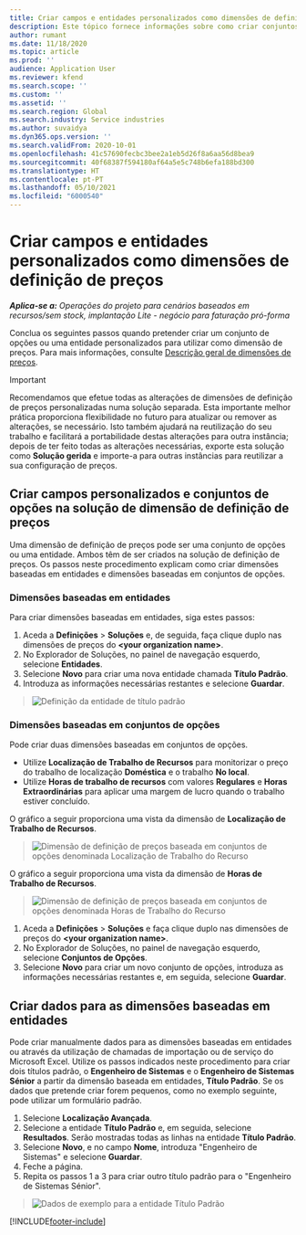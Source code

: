 ```yaml
---
title: Criar campos e entidades personalizados como dimensões de definição de preços
description: Este tópico fornece informações sobre como criar conjuntos de opções ou entidades personalizados.
author: rumant
ms.date: 11/18/2020
ms.topic: article
ms.prod: ''
audience: Application User
ms.reviewer: kfend
ms.search.scope: ''
ms.custom: ''
ms.assetid: ''
ms.search.region: Global
ms.search.industry: Service industries
ms.author: suvaidya
ms.dyn365.ops.version: ''
ms.search.validFrom: 2020-10-01
ms.openlocfilehash: 41c57690fecbc3bee2a1eb5d26f8a6aa56d8bea9
ms.sourcegitcommit: 40f68387f594180af64a5e5c748b6efa188bd300
ms.translationtype: HT
ms.contentlocale: pt-PT
ms.lasthandoff: 05/10/2021
ms.locfileid: "6000540"
---
```

# <a name="create-custom-fields-and-entities-as-pricing-dimensions"></a>Criar campos e entidades personalizados como dimensões de definição de preços

_**Aplica-se a:** Operações do projeto para cenários baseados em recursos/sem stock, implantação Lite - negócio para faturação pró-forma_

Conclua os seguintes passos quando pretender criar um conjunto de opções ou uma entidade personalizados para utilizar como dimensão de preços. Para mais informações, consulte [Descrição geral de dimensões de preços](pricing-dimensions-overview.md).  

> [!IMPORTANT]
> Recomendamos que efetue todas as alterações de dimensões de definição de preços personalizadas numa solução separada. Esta importante melhor prática proporciona flexibilidade no futuro para atualizar ou remover as alterações, se necessário. Isto também ajudará na reutilização do seu trabalho e facilitará a portabilidade destas alterações para outra instância; depois de ter feito todas as alterações necessárias, exporte esta solução como **Solução gerida** e importe-a para outras instâncias para reutilizar a sua configuração de preços.

  
## <a name="create-custom-fields-and-option-sets-in-the-pricing-dimension-solution"></a>Criar campos personalizados e conjuntos de opções na solução de dimensão de definição de preços

Uma dimensão de definição de preços pode ser uma conjunto de opções ou uma entidade. Ambos têm de ser criados na solução de definição de preços. Os passos neste procedimento explicam como criar dimensões baseadas em entidades e dimensões baseadas em conjuntos de opções.

### <a name="entity-based-dimensions"></a>Dimensões baseadas em entidades
Para criar dimensões baseadas em entidades, siga estes passos:

1. Aceda a **Definições** > **Soluções** e, de seguida, faça clique duplo nas dimensões de preços do **\<your organization name>**.
2. No Explorador de Soluções, no painel de navegação esquerdo, selecione **Entidades**.
3. Selecione **Novo** para criar uma nova entidade chamada **Título Padrão**. 
4. Introduza as informações necessárias restantes e selecione **Guardar**.

> ![Definição da entidade de título padrão](media/Standard-Title-entity-definition.png)

### <a name="option-set-based-dimensions"></a>Dimensões baseadas em conjuntos de opções 
Pode criar duas dimensões baseadas em conjuntos de opções. 

- Utilize **Localização de Trabalho de Recursos** para monitorizar o preço do trabalho de localização **Doméstica** e o trabalho **No local**. 
- Utilize **Horas de trabalho de recursos** com valores **Regulares** e **Horas Extraordinárias** para aplicar uma margem de lucro quando o trabalho estiver concluído.

O gráfico a seguir proporciona uma vista da dimensão de **Localização de Trabalho de Recursos**. 

> ![Dimensão de definição de preços baseada em conjuntos de opções denominada Localização de Trabalho do Recurso](media/Option-set-PD-called-Resource-Work-Location.png)

O gráfico a seguir proporciona uma vista da dimensão de **Horas de Trabalho de Recursos**. 

> ![Dimensão de definição de preços baseada em conjuntos de opções denominada Horas de Trabalho do Recurso](media/Option-set-PD-called-Resource-Work-Hours.png)

1. Aceda a **Definições** > **Soluções** e faça clique duplo nas dimensões de preços do **\<your organization name>**. 
2. No Explorador de Soluções, no painel de navegação esquerdo, selecione **Conjuntos de Opções**. 
3. Selecione **Novo** para criar um novo conjunto de opções, introduza as informações necessárias restantes e, em seguida, selecione **Guardar**.

## <a name="create-data-for-entity-based-dimensions"></a>Criar dados para as dimensões baseadas em entidades

Pode criar manualmente dados para as dimensões baseadas em entidades ou através da utilização de chamadas de importação ou de serviço do Microsoft Excel. Utilize os passos indicados neste procedimento para criar dois títulos padrão, o **Engenheiro de Sistemas** e o **Engenheiro de Sistemas Sénior** a partir da dimensão baseada em entidades, **Título Padrão**. Se os dados que pretende criar forem pequenos, como no exemplo seguinte, pode utilizar um formulário padrão.

1. Selecione **Localização Avançada**.
2. Selecione a entidade **Título Padrão** e, em seguida, selecione **Resultados**. Serão mostradas todas as linhas na entidade **Título Padrão**.
3. Selecione **Novo**, e no campo **Nome**, introduza "Engenheiro de Sistemas" e selecione **Guardar**.
4. Feche a página. 
5. Repita os passos 1 a 3 para criar outro título padrão para o "Engenheiro de Sistemas Sénior".

> ![Dados de exemplo para a entidade Título Padrão](media/ST-data.png)


[!INCLUDE[footer-include](../includes/footer-banner.md)]